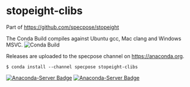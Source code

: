 # stopeight-clibs

Part of https://github.com/specpose/stopeight

The Conda Build compiles against Ubuntu gcc, Mac clang and Windows MSVC.
![Conda Build](https://github.com/specpose/stopeight-clibs/workflows/Conda%20Build/badge.svg)

Releases are uploaded to the specpose channel on https://anaconda.org.

```shell
$ conda install --channel specpose stopeight-clibs
```
[![Anaconda-Server Badge](https://anaconda.org/specpose/stopeight-clibs/badges/version.svg)](https://anaconda.org/specpose/stopeight-clibs)
[![Anaconda-Server Badge](https://anaconda.org/specpose/stopeight-clibs/badges/latest_release_date.svg)](https://anaconda.org/specpose/stopeight-clibs)
